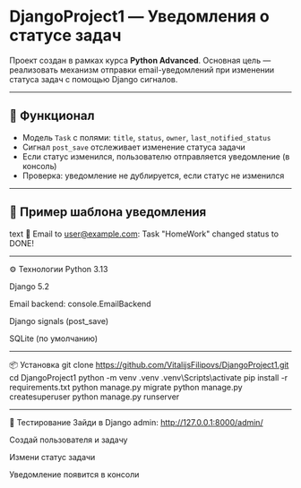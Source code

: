 # DjangoProject1 — Уведомления о статусе задач

Проект создан в рамках курса **Python Advanced**. Основная цель — реализовать механизм отправки email-уведомлений при изменении статуса задач с помощью Django сигналов.

---

## 📌 Функционал

- Модель `Task` с полями: `title`, `status`, `owner`, `last_notified_status`
- Сигнал `post_save` отслеживает изменение статуса задачи
- Если статус изменился, пользователю отправляется уведомление (в консоль)
- Проверка: уведомление не дублируется, если статус не изменился

---

## 🔔 Пример шаблона уведомления

text
📧 Email to user@example.com: Task "HomeWork" changed status to DONE!

--------------------------------------------------------------------------

⚙️ Технологии
Python 3.13

Django 5.2

Email backend: console.EmailBackend

Django signals (post_save)

SQLite (по умолчанию)

--------------------------------------------------------------------------

📦 Установка
git clone https://github.com/VitalijsFilipovs/DjangoProject1.git
cd DjangoProject1
python -m venv .venv
.venv\Scripts\activate
pip install -r requirements.txt
python manage.py migrate
python manage.py createsuperuser
python manage.py runserver

--------------------------------------------------------------------------

🧪 Тестирование
Зайди в Django admin: http://127.0.0.1:8000/admin/

Создай пользователя и задачу

Измени статус задачи

Уведомление появится в консоли



